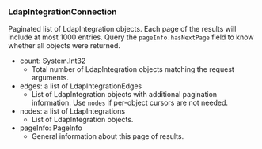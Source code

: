 ### LdapIntegrationConnection
Paginated list of LdapIntegration objects. Each page of the results will include at most 1000 entries. Query the `pageInfo.hasNextPage` field to know whether all objects were returned.

- count: System.Int32
  - Total number of LdapIntegration objects matching the request arguments.
- edges: a list of LdapIntegrationEdges
  - List of LdapIntegration objects with additional pagination information. Use `nodes` if per-object cursors are not needed.
- nodes: a list of LdapIntegrations
  - List of LdapIntegration objects.
- pageInfo: PageInfo
  - General information about this page of results.
